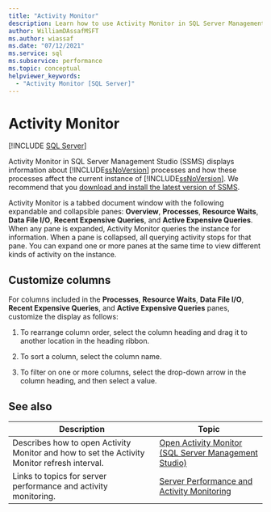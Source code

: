 ```yaml
---
title: "Activity Monitor"
description: Learn how to use Activity Monitor in SQL Server Management Studio to display information about SQL Server processes and how these processes affect the current instance of SQL Server.
author: WilliamDAssafMSFT
ms.author: wiassaf
ms.date: "07/12/2021"
ms.service: sql
ms.subservice: performance
ms.topic: conceptual
helpviewer_keywords:
  - "Activity Monitor [SQL Server]"
---
```

# Activity Monitor
 [!INCLUDE [SQL Server](../../includes/applies-to-version/sqlserver.md)]

Activity Monitor in SQL Server Management Studio (SSMS) displays information about [!INCLUDE[ssNoVersion](../../includes/ssnoversion-md.md)] processes and how these processes affect the current instance of [!INCLUDE[ssNoVersion](../../includes/ssnoversion-md.md)]. We recommend that you [download and install the latest version of SSMS](../../ssms/download-sql-server-management-studio-ssms.md).
  
Activity Monitor is a tabbed document window with the following expandable and collapsible panes: **Overview**, **Processes**, **Resource Waits**, **Data File I/O**, **Recent Expensive Queries**, and **Active Expensive Queries**. When any pane is expanded, Activity Monitor queries the instance for information. When a pane is collapsed, all querying activity stops for that pane. You can  expand one or more panes at the same time to view different kinds of activity on the instance.  
 
## Customize columns 
For columns included in the **Processes**, **Resource Waits**, **Data File I/O**, **Recent Expensive Queries**, and **Active Expensive Queries** panes, customize the display as follows:  
  
1.  To rearrange column order, select the column heading and drag it to another location in the heading ribbon.  
  
2.  To sort a column, select the column name.  
  
3.  To filter on one or more columns, select the drop-down arrow in the column heading, and then select a value.  

## See also
   
|Description|Topic|  
|-|-|  
|Describes how to open Activity Monitor and how to set the Activity Monitor refresh interval.|[Open Activity Monitor &#40;SQL Server Management Studio&#41;](../../relational-databases/performance-monitor/open-activity-monitor-sql-server-management-studio.md)|  
|Links to topics for server performance and activity monitoring.|[Server Performance and Activity Monitoring](../../relational-databases/performance/server-performance-and-activity-monitoring.md)|  
  
  
